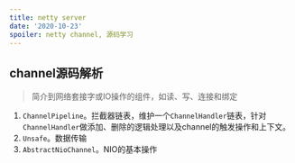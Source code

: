 ```yaml
---
title: netty server
date: '2020-10-23'
spoiler: netty channel, 源码学习
---
```


## channel源码解析
> 简介到网络套接字或IO操作的组件，如读、写、连接和绑定

1. `ChannelPipeline`。拦截器链表，维护一个`ChannelHandler`链表，针对`ChannelHandler`做添加、删除的逻辑处理以及channel的触发操作和上下文。
1. `Unsafe`。数据传输
1. `AbstractNioChannel`。NIO的基本操作